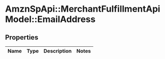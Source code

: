 # AmznSpApi::MerchantFulfillmentApiModel::EmailAddress

## Properties
Name | Type | Description | Notes
------------ | ------------- | ------------- | -------------

